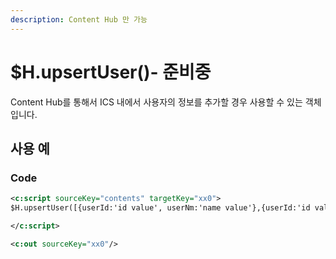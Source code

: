 ```yaml
---
description: Content Hub 만 가능
---
```


# $H.upsertUser()- 준비중

Content Hub를 통해서 ICS 내에서 사용자의 정보를 추가할 경우 사용할 수 있는 객체입니다.&#x20;



## 사용 예&#x20;

### Code

```xml
<c:script sourceKey="contents" targetKey="xx0">
$H.upsertUser([{userId:'id value', userNm:'name value'},{userId:'id value', userNm:'name value'}]);

</c:script>

<c:out sourceKey="xx0"/>
```
